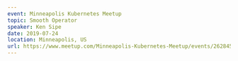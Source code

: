 ```yaml
---
event: Minneapolis Kubernetes Meetup
topic: Smooth Operator
speaker: Ken Sipe
date: 2019-07-24
location: Minneapolis, US
url: https://www.meetup.com/Minneapolis-Kubernetes-Meetup/events/262845363/
---
```


<!-- some more info about the event could go here -->

<!-- more -->
